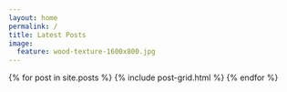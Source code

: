 ```yaml
---
layout: home
permalink: /
title: Latest Posts
image:
  feature: wood-texture-1600x800.jpg
---
```


<div class="tiles">
{% for post in site.posts %}
	{% include post-grid.html %}
{% endfor %}
</div><!-- /.tiles -->
